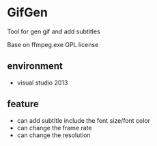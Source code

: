 # GifGen
Tool for gen gif and add subtitles 

Base on ffmpeg.exe GPL license


## environment

- visual studio 2013

## feature
- can add subtitle include the font size/font color
- can change the frame rate
- can change the resolution
